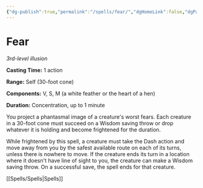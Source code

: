 ```yaml
---
{"dg-publish":true,"permalink":"/spells/fear/","dgHomeLink":false,"dgPassFrontmatter":true}
---
```



# Fear

*3rd-level illusion*

**Casting Time:** 1 action

**Range:** Self (30-foot cone)

**Components:** V, S, M (a white feather or the heart of a hen)

**Duration:** Concentration, up to 1 minute

You project a phantasmal image of a creature's worst fears. Each creature in a 30-foot cone must succeed on a Wisdom saving throw or drop whatever it is holding and become frightened for the duration.

While frightened by this spell, a creature must take the Dash action and move away from you by the safest available route on each of its turns, unless there is nowhere to move. If the creature ends its turn in a location where it doesn't have line of sight to you, the creature can make a Wisdom saving throw. On a successful save, the spell ends for that creature.


[[Spells/Spells|Spells]]